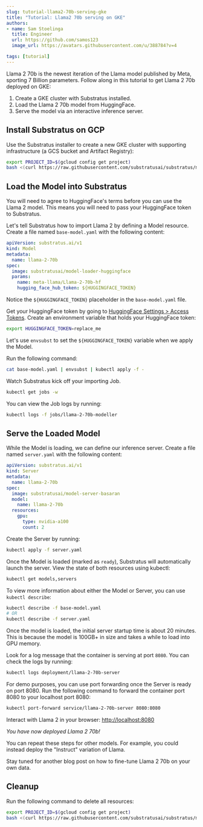 ```yaml
---
slug: tutorial-llama2-70b-serving-gke
title: "Tutorial: Llama2 70b serving on GKE"
authors:
- name: Sam Stoelinga
  title: Engineer
  url: https://github.com/samos123
  image_url: https://avatars.githubusercontent.com/u/388784?v=4

tags: [tutorial]
---
```


Llama 2 70b is the newest iteration of the Llama model published by Meta, sporting 7 Billion parameters.
Follow along in this tutorial to get Llama 2 70b deployed on GKE:

1. Create a GKE cluster with Substratus installed.
2. Load the Llama 2 70b model from HuggingFace.
3. Serve the model via an interactive inference server.

## Install Substratus on GCP
Use the Substratus installer to create a new GKE cluster with supporting infrastructure (a GCS bucket
and Artifact Registry):

```bash
export PROJECT_ID=$(gcloud config get project)
bash <(curl https://raw.githubusercontent.com/substratusai/substratus/main/install/gcp/up.sh)
```

## Load the Model into Substratus
You will need to agree to HuggingFace's terms before you can use the Llama 2 model. This means you will need to pass your HuggingFace token to Substratus.

Let's tell Substratus how to import Llama 2 by defining a Model resource. Create a file named `base-model.yaml` with the following content:
```yaml
apiVersion: substratus.ai/v1
kind: Model
metadata:
  name: llama-2-70b
spec:
  image: substratusai/model-loader-huggingface
  params:
    name: meta-llama/Llama-2-70b-hf
    hugging_face_hub_token: ${HUGGINGFACE_TOKEN}
```
Notice the `${HUGGINGFACE_TOKEN}` placeholder in the `base-model.yaml` file.

Get your HuggingFace token by going to [HuggingFace Settings > Access Tokens](
    https://huggingface.co/settings/tokens
).
Create an environment variable that holds your HuggingFace token:
```bash
export HUGGINGFACE_TOKEN=replace_me
```

Let's use `envsubst` to set the `${HUGGINGFACE_TOKEN}` variable when we apply the Model.

Run the following command:
```bash
cat base-model.yaml | envsubst | kubectl apply -f -
```

Watch Substratus kick off your importing Job.

```bash
kubectl get jobs -w
```

You can view the Job logs by running:
```bash
kubectl logs -f jobs/llama-2-70b-modeller
```

## Serve the Loaded Model
While the Model is loading, we can define our inference server. Create a file named `server.yaml` with the following content:
```yaml
apiVersion: substratus.ai/v1
kind: Server
metadata:
  name: llama-2-70b
spec:
  image: substratusai/model-server-basaran
  model:
    name: llama-2-70b
  resources:
    gpu:
      type: nvidia-a100
      count: 2
```

Create the Server by running:
```bash
kubectl apply -f server.yaml
```

Once the Model is loaded (marked as `ready`), Substratus will automatically launch the server. View the state of both resources using kubectl:

```bash
kubectl get models,servers
```

To view more information about either the Model or Server, you can use `kubectl describe`:

```bash
kubectl describe -f base-model.yaml
# OR
kubectl describe -f server.yaml
```

Once the model is loaded, the initial server startup time is about 20 minutes.
This is because the model is 100GB+ in size and takes a while to load
into GPU memory.

Look for a log message that the container
is serving at port `8080`. You can check the logs
by running:
```bash
kubectl logs deployment/llama-2-70b-server
```

For demo purposes, you can use port forwarding once the Server is ready on port 8080. Run the following command to forward the container port 8080 to your localhost port 8080:
```bash
kubectl port-forward service/llama-2-70b-server 8080:8080
```

Interact with Llama 2 in your browser:
[http://localhost:8080](http://localhost:8080)

*You have now deployed Llama 2 70b!*

You can repeat these steps for other models. For example, you
could instead deploy the "Instruct" variation of Llama.

Stay tuned for another blog post on how to fine-tune Llama 2 70b on your own data.

## Cleanup
Run the following command to delete all resources:
```bash
export PROJECT_ID=$(gcloud config get project)
bash <(curl https://raw.githubusercontent.com/substratusai/substratus/main/install/gcp/down.sh)
```
